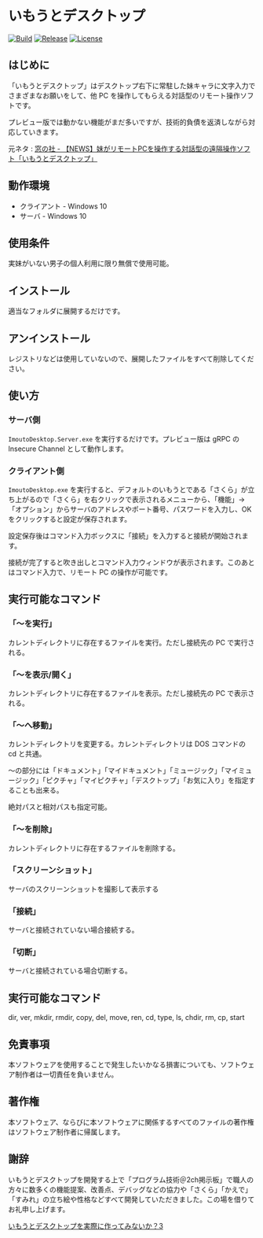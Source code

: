 # いもうとデスクトップ

[![Build](https://github.com/shibayan/ImoutoDesktop/actions/workflows/build.yml/badge.svg)](https://github.com/shibayan/ImoutoDesktop/actions/workflows/build.yml)
[![Release](https://img.shields.io/github/release/shibayan/ImoutoDesktop.svg?include_prereleases&sort=semver)](https://github.com/shibayan/ImoutoDesktop/releases/latest)
[![License](https://img.shields.io/github/license/shibayan/ImoutoDesktop.svg)](https://github.com/shibayan/ImoutoDesktop/blob/master/LICENSE)

## はじめに

「いもうとデスクトップ」はデスクトップ右下に常駐した妹キャラに文字入力でさまざまなお願いをして、他 PC を操作してもらえる対話型のリモート操作ソフトです。

プレビュー版では動かない機能がまだ多いですが、技術的負債を返済しながら対応していきます。

元ネタ : [窓の社 - 【NEWS】妹がリモートPCを操作する対話型の遠隔操作ソフト「いもうとデスクトップ」](https://forest.watch.impress.co.jp/yashiro/2006/imoutodesktop.html)

## 動作環境

- クライアント - Windows 10
- サーバ - Windows 10

## 使用条件

実妹がいない男子の個人利用に限り無償で使用可能。

## インストール

適当なフォルダに展開するだけです。

## アンインストール

レジストリなどは使用していないので、展開したファイルをすべて削除してください。

## 使い方

### サーバ側

`ImoutoDesktop.Server.exe` を実行するだけです。プレビュー版は gRPC の Insecure Channel として動作します。

### クライアント側

`ImoutoDesktop.exe` を実行すると、デフォルトのいもうとである「さくら」が立ち上がるので「さくら」を右クリックで表示されるメニューから、「機能」->「オプション」からサーバのアドレスやポート番号、パスワードを入力し、OK をクリックすると設定が保存されます。

設定保存後はコマンド入力ボックスに「接続」を入力すると接続が開始されます。

接続が完了すると吹き出しとコマンド入力ウィンドウが表示されます。このあとはコマンド入力で、リモート PC の操作が可能です。

## 実行可能なコマンド

### 「～を実行」

カレントディレクトリに存在するファイルを実行。ただし接続先の PC で実行される。

### 「～を表示/開く」

カレントディレクトリに存在するファイルを表示。ただし接続先の PC で表示される。

### 「～へ移動」

カレントディレクトリを変更する。カレントディレクトリは DOS コマンドの cd と共通。

～の部分には「ドキュメント」「マイドキュメント」「ミュージック」「マイミュージック」「ピクチャ」「マイピクチャ」「デスクトップ」「お気に入り」を指定することも出来る。

絶対パスと相対パスも指定可能。

### 「～を削除」

カレントディレクトリに存在するファイルを削除する。

### 「スクリーンショット」

サーバのスクリーンショットを撮影して表示する

### 「接続」

サーバと接続されていない場合接続する。

### 「切断」

サーバと接続されている場合切断する。

## 実行可能なコマンド

dir, ver, mkdir, rmdir, copy, del, move, ren, cd, type, ls, chdir, rm, cp, start

## 免責事項

本ソフトウェアを使用することで発生したいかなる損害についても、ソフトウェア制作者は一切責任を負いません。

## 著作権

本ソフトウェア、ならびに本ソフトウェアに関係するすべてのファイルの著作権はソフトウェア制作者に帰属します。

## 謝辞

いもうとデスクトップを開発する上で「プログラム技術＠2ch掲示板」で職人の方々に数多くの機能提案、改善点、デバッグなどの協力や「さくら」「かえで」「すみれ」の立ち絵や性格などすべて開発していただきました。この場を借りてお礼申し上げます。

[いもうとデスクトップを実際に作ってみないか？3](http://pc11.2ch.net/test/read.cgi/tech/1210054407/)
